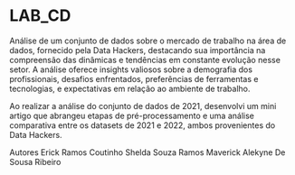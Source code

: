 # LAB_CD
Análise de um conjunto de dados sobre o mercado de trabalho na área de dados, fornecido pela Data Hackers, destacando sua importância na compreensão das dinâmicas e tendências em constante evolução nesse setor. A análise oferece insights valiosos sobre a demografia dos profissionais, desafios enfrentados, preferências de ferramentas e tecnologias, e expectativas em relação ao ambiente de trabalho.

Ao realizar a análise do conjunto de dados de 2021, desenvolvi um mini artigo que abrangeu etapas de pré-processamento e uma análise comparativa entre os datasets de 2021 e 2022, ambos provenientes do Data Hackers.

Autores
Erick Ramos Coutinho
Shelda Souza Ramos
Maverick Alekyne De Sousa Ribeiro

